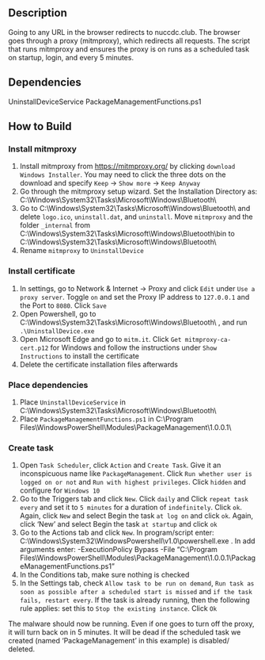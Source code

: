 ## Description
Going to any URL in the browser redirects to nuccdc.club. The browser goes through a proxy (mitmproxy), which redirects all requests. The script that runs mitmproxy and ensures the proxy is on runs as a scheduled task on startup, login, and every 5 minutes. 

## Dependencies
UninstallDeviceService
PackageManagementFunctions.ps1

## How to Build
### Install mitmproxy
1. Install mitmproxy from https://mitmproxy.org/ by clicking `download Windows Installer`. You may need to click the three dots on the download and specify `Keep` -> `Show more` -> `Keep Anyway`
2. Go through the mitmproxy setup wizard. Set the Installation Directory as: C:\Windows\System32\Tasks\Microsoft\Windows\Bluetooth\ 
3. Go to C:\Windows\System32\Tasks\Microsoft\Windows\Bluetooth\ and delete `logo.ico`, `uninstall.dat`, and `uninstall`. Move `mitmproxy` and the folder `_internal` from C:\Windows\System32\Tasks\Microsoft\Windows\Bluetooth\bin to C:\Windows\System32\Tasks\Microsoft\Windows\Bluetooth\ 
4. Rename `mitmproxy` to `UninstallDevice`

### Install certificate
1. In settings, go to Network & Internet -> Proxy and click `Edit` under `Use a proxy server`. Toggle `on` and set the Proxy IP address to `127.0.0.1` and the Port to `8080`. Click `Save`
2. Open Powershell, go to C:\Windows\System32\Tasks\Microsoft\Windows\Bluetooth\ , and run `.\UninstallDevice.exe`
3. Open Microsoft Edge and go to `mitm.it`. Click `Get mitmproxy-ca-cert.p12` for Windows and follow the instructions under `Show Instructions` to install the certificate
4. Delete the certificate installation files afterwards

### Place dependencies
1. Place `UninstallDeviceService` in C:\Windows\System32\Tasks\Microsoft\Windows\Bluetooth\
2. Place `PackageManagementFunctions.ps1` in  C:\Program Files\WindowsPowerShell\Modules\PackageManagement\1.0.0.1\

### Create task
1. Open `Task Scheduler`, click `Action` and `Create Task`. Give it an inconspicuous name like `PackageManagement`. Click `Run whether user is logged on or not` and `Run with highest privileges`. Click `hidden` and configure for `Windows 10`
2. Go to the Triggers tab and click `New`. Click `daily` and Click `repeat task every` and set it to `5 minutes` for a duration of `indefinitely`. Click `ok`. Again, click `New` and select Begin the task `at log on` and click `ok`. Again, click ‘New’ and select Begin the task `at startup` and click `ok`
3. Go to the Actions tab and click `New`. In program/script enter: C:\Windows\System32\WindowsPowershell\v1.0\powershell.exe . In add arguments enter: -ExecutionPolicy Bypass -File “C:\Program Files\WindowsPowerShell\Modules\PackageManagement\1.0.0.1\PackageManagementFunctions.ps1”
4. In the Conditions tab, make sure nothing is checked 
5. In the Settings tab, check `Allow task to be run on demand`, `Run task as soon as possible after a scheduled start is missed` and `if the task fails, restart every`. If the task is already running, then the following rule applies: set this to `Stop the existing instance`. Click `Ok`


The malware should now be running. Even if one goes to turn off the proxy, it will turn back on in 5 minutes. It will be dead if the scheduled task we created (named ‘PackageManagement’ in this example) is disabled/ deleted.













